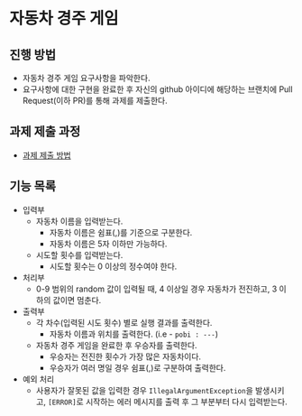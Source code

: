 # 자동차 경주 게임
## 진행 방법
* 자동차 경주 게임 요구사항을 파악한다.
* 요구사항에 대한 구현을 완료한 후 자신의 github 아이디에 해당하는 브랜치에 Pull Request(이하 PR)를 통해 과제를 제출한다.

## 과제 제출 과정
* [과제 제출 방법](https://github.com/next-step/nextstep-docs/tree/master/precourse)

## 기능 목록
* 입력부
  * 자동차 이름을 입력받는다.
    * 자동차 이름은 쉼표(,)를 기준으로 구분한다.
    * 자동차 이름은 5자 이하만 가능하다.
  * 시도할 횟수를 입력받는다.
    * 시도할 횟수는 0 이상의 정수여야 한다. 
* 처리부
  * 0-9 범위의 random 값이 입력될 때, 4 이상일 경우 자동차가 전진하고, 3 이하의 값이면 멈춘다.
* 출력부
  * 각 차수(입력된 시도 횟수) 별로 실행 결과를 출력한다.
    * 자동차 이름과 위치를 출력한다. (i.e - `pobi : ---`)
  * 자동차 경주 게임을 완료한 후 우승자를 출력한다.
    * 우승자는 전진한 횟수가 가장 많은 자동차이다.
    * 우승자가 여러 명일 경우 쉼표(,)로 구분하여 출력한다.
* 예외 처리
  * 사용자가 잘못된 값을 입력한 경우 `IllegalArgumentException`을 발생시키고, `[ERROR]`로 시작하는 에러 메시지를 출력 후 그 부분부터 다시 입력받는다.
